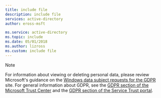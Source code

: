 ```yaml
---
title: include file
description: include file
services: active-directory
author: eross-msft

ms.service: active-directory
ms.topic: include
ms.date: 05/01/2018
ms.author: lizross
ms.custom: include file
---
```


> [!NOTE]
> For information about viewing or deleting personal data, please review Microsoft's guidance on the [Windows data subject requests for the GDPR](/microsoft-365/compliance/gdpr-dsr-windows) site. For general information about GDPR, see the [GDPR section of the Microsoft Trust Center](https://www.microsoft.com/trust-center/privacy/gdpr-overview) and the [GDPR section of the Service Trust portal](https://servicetrust.microsoft.com/ViewPage/GDPRGetStarted).
